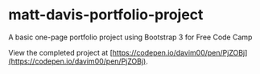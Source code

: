 # matt-davis-portfolio-project
A basic one-page portfolio project using Bootstrap 3 for Free Code Camp

View the completed project at [https://codepen.io/davim00/pen/PjZOBj](https://codepen.io/davim00/pen/PjZOBj).
